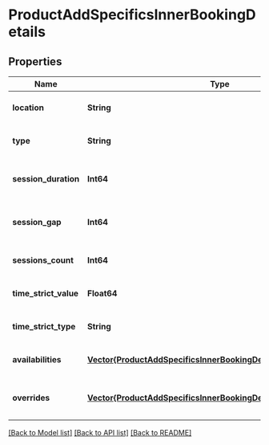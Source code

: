 # ProductAddSpecificsInnerBookingDetails


## Properties
Name | Type | Description | Notes
------------ | ------------- | ------------- | -------------
**location** | **String** |  | [default to nothing]
**type** | **String** |  | [default to nothing]
**session_duration** | **Int64** |  | [optional] [default to nothing]
**session_gap** | **Int64** |  | [optional] [default to nothing]
**sessions_count** | **Int64** |  | [default to nothing]
**time_strict_value** | **Float64** |  | [default to nothing]
**time_strict_type** | **String** |  | [default to "days"]
**availabilities** | [**Vector{ProductAddSpecificsInnerBookingDetailsAvailabilitiesInner}**](ProductAddSpecificsInnerBookingDetailsAvailabilitiesInner.md) |  | [default to nothing]
**overrides** | [**Vector{ProductAddSpecificsInnerBookingDetailsOverridesInner}**](ProductAddSpecificsInnerBookingDetailsOverridesInner.md) |  | [optional] [default to nothing]


[[Back to Model list]](../README.md#models) [[Back to API list]](../README.md#api-endpoints) [[Back to README]](../README.md)


